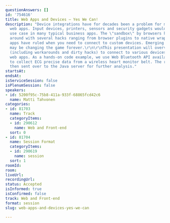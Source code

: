 ```yaml
---
questionAnswers: []
id: '754616'
title: Web Apps and Devices – Yes We Can!
description: "Device integrations have for decades been a problem for many business
  web apps. Input devices, printers, sensors and security gadgets would have their
  use case in many typical business apps. The \"sandbox\" by browsers has been worked
  around with several hacks ranging from browser plugins to native wrappers, but native
  apps have ruled when you need to connect to custom devices. Emerging new web standards
  may be changing the game forever.\r\n\r\nThis presentation will overview the possibilities
  (including workarounds and dirty hacks) to connect to various devices from your
  web apps. As a hands-on code example, we use Web Bluetooth API available in Chrome
  to collect ECG precise data from a wireless heart monitor belt. The row bytes are
  then sent over to the Java server for further analysis."
startsAt:
endsAt:
isServiceSession: false
isPlenumSession: false
speakers:
- id: 5200f95c-75b8-411a-933f-68865fcd42c6
  name: Matti Tahvonen
categories:
- id: 81703
  name: Track
  categoryItems:
  - id: 290612
    name: Web and Front-end
  sort: 0
- id: 81704
  name: Session Format
  categoryItems:
  - id: 290619
    name: session
  sort: 1
roomId:
room:
liveUrl:
recordingUrl:
status: Accepted
isInformed: true
isConfirmed: false
track: Web and Front-end
format: session
slug: web-apps-and-devices-yes-we-can

---
```

